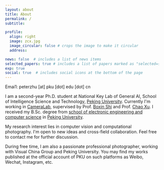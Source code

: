 ```yaml
---
layout: about
title: About
permalink: /
subtitle: 

profile:
  align: right
  image: zcx.jpg
  image_circular: false # crops the image to make it circular
  address: 

news: false  # includes a list of news items
selected_papers: true # includes a list of papers marked as "selected={true}"
exp: true
social: true  # includes social icons at the bottom of the page
---
```


Emai1: peterzhu \[at\] pku \[dot\] edu \[dot\] cn

I am a second-year Ph.D. student at National Key Lab of General AI, School of Intelligence Science and Technology, [Peking University](https://english.pku.edu.cn). Currently I'm working in [CameraLab](https://camera.pku.edu.cn/), supervised by Prof. [Boxin Shi](https://ci.idm.pku.edu.cn/) and Prof. [Chao Xu](https://www.cis.pku.edu.cn/info/1084/1267.htm). I received my B.Sc. degree from [school of electronic engineering and computer science](https://eecs.pku.edu.cn/xxkxjsxy/Home/HOME.htm) in [Peking University](https://english.pku.edu.cn).

My research interest lies in computer vision and computational photography. I'm open to new ideas and cross-field collaboration. Feel free to contact me for further discussion.

During free time, I am also a passionate professional photographer, working with Visual China Group and Peking University. You may find my works published at the official account of PKU on such platforms as Weibo, Wechat, Instagram, etc.